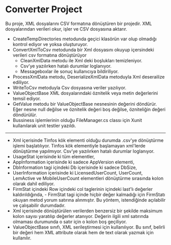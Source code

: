 # Converter Project
Bu proje, XML dosyalarını CSV formatına dönüştüren bir projedir. XML dosyalarından verileri okur, işler ve CSV dosyasına aktarır.

- CreateTempDirectories metodunda geçici klasörün var olup olmadığı kontrol ediyor ve yoksa oluşturuyor.
- ConvertXmlToCsv metodunda bir Xml dosyasını okuyup içersindeki verileri csv formatına dönüştürüyor
  - CleanXmlData metodu ile Xml deki boşlukları temizleniyor.
  - Csv’ye yazılırken hatalı durumlar loglanıyor.
  - Messageboxlar ile sonuç kullanıcıya bildiriliyor.
- ProcessXmlData metodu, DeserializeXmlData metoduyla Xml deserailize ediliyor.
- WriteToCsv metoduyla Csv dosyasına veriler yazılıyor.
- ValueObjectBase XML dosyalarındaki öznitelik veya metin değerlerini temsil ediyor.
- GetValue metodu bir ValueObjectBase nesnesinin değerini döndürür. Eğer nesne null değilse ve öznitelik değeri boş değilse, özniteliğin değeri döndürülür.
- Bussiness işlemlerinin olduğu FileManager.cs classı için Xunit kullanılarak unit testler yazıldı.
---
- Xml içerisinde Tinfos kök elementi olduğu durumda .csv'ye dönüştürme işlemi başlatılıyor. Tinfos kök elementiyle başlamayan xml'lerde dönüştürme yapılmıyor. Csv’ye yazılırken hatalı durumlar loglanıyor.
- UsageStat içerisinde ki tüm elementler,
- AppInformation içerisinde ki sadece AppVersion elementi,
- DbInformation tagi içindeki Db içerisinde ki sadece DbSize,
- UserInformation içerisinde ki LicensedUserCount, UserCount, LemActive ve MobileUserCount elementleri dönüştürme sırasında kolon olarak dahil ediliyor.
- FirmStat içindeki Row içindeki col taglerinin içindeki last'lı değerler kaldırıldığında, - FirmStat tagi içinde hiçbir değer kalmadığı için FirmStatı okuyan metod yorum satırına alınmıştır. Bu yöntem, istendiğinde açılabilir ve çalışabilir durumdadır.
- Xml içerisinde dönüştürülen verilerden benzersiz bir şekilde maksimum kolon sayısı yaratılıp değerler atanıyor. Değerin ilgili xml satırında olmaması durumunda o satır için o kolon boş geçiliyor.
- ValueObjectBase sınıfı, XML serileştirmesi için kullanılıyor. Bu sınıf, belirli bir değeri hem XML attribute olarak hem de text olarak yazmak için kullanılır.
